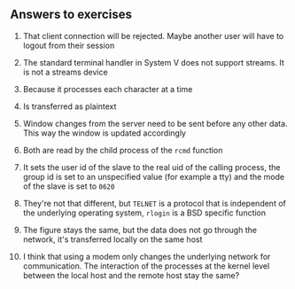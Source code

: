 ## Answers to exercises

1. That client connection will be rejected. Maybe another user will have to logout from their session

2. The standard terminal handler in System V does not support streams. It is not a streams device

3. Because it processes each character at a time

4. Is transferred as plaintext

5. Window changes from the server need to be sent before any other data. This way the window is updated accordingly

6. Both are read by the child process of the `rcmd` function

7. It sets the user id of the slave to the real uid of the calling process, the group id is set to an unspecified value (for example a tty) and the mode of the slave is set to `0620`

8. They're not that different, but `TELNET` is a protocol that is independent of the underlying operating system, `rlogin` is a BSD specific function

9. The figure stays the same, but the data does not go through the network, it's transferred locally on the same host

10. I think that using a modem only changes the underlying network for communication. The interaction of the processes at the kernel level between the local host and the remote host stay the same?
